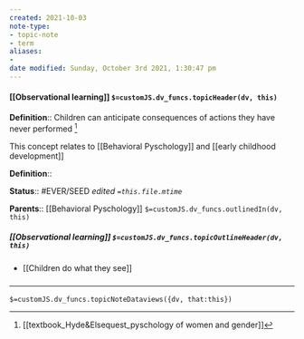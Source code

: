 ```yaml
---
created: 2021-10-03
note-type:
- topic-note
- term
aliases:
-
date modified: Sunday, October 3rd 2021, 1:30:47 pm
---
```


#### [[Observational learning]] `$=customJS.dv_funcs.topicHeader(dv, this)`

**Definition**:: Children can anticipate consequences of actions they have never performed [^1]

This concept relates to [[Behavioral Pyschology]] and [[early childhood development]]

**Definition**::

**Status**::  #EVER/SEED
*edited `=this.file.mtime`*

**Parents**:: [[Behavioral Pyschology]]
`$=customJS.dv_funcs.outlinedIn(dv, this)`

##### [[Observational learning]] `$=customJS.dv_funcs.topicOutlineHeader(dv, this)`

- [[Children do what they see]]

### <hr class="dataviews"/>

`$=customJS.dv_funcs.topicNoteDataviews({dv, that:this})`

[^1]: [[textbook_Hyde&Elsequest_pyschology of women and gender]]
